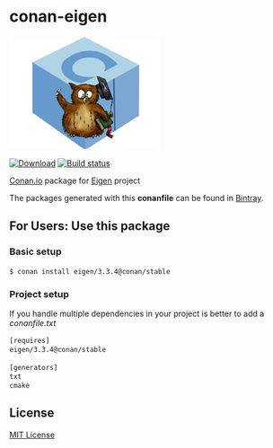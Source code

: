 # conan-eigen

![conan-eigen image](/images/conan-eigen.png)

[![Download](https://api.bintray.com/packages/conan-community/conan/eigen%3Aconan/images/download.svg)](https://bintray.com/conan-community/conan/eigen%3Aconan/_latestVersion)
[![Build status](https://ci.appveyor.com/api/projects/status/jyeh443gn0l0f3bi/branch/stable/3.3.4?svg=true)](https://ci.appveyor.com/project/danimtb/conan-eigen/branch/stable/3.1.4)

[Conan.io](https://conan.io) package for [Eigen](https://bitbucket.org/eigen/eigen) project

The packages generated with this **conanfile** can be found in [Bintray](https://bintray.com/conan-community/conan/eigen%3Aconan).

## For Users: Use this package

### Basic setup

    $ conan install eigen/3.3.4@conan/stable

### Project setup

If you handle multiple dependencies in your project is better to add a *conanfile.txt*

    [requires]
    eigen/3.3.4@conan/stable

    [generators]
    txt
    cmake

## License

[MIT License](LICENSE)
